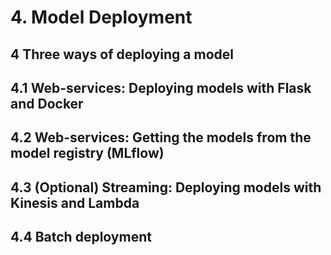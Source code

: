 # 4. Model Deployment

## 4 Three ways of deploying a model

## 4.1 Web-services: Deploying models with Flask and Docker

## 4.2 Web-services: Getting the models from the model registry (MLflow)

## 4.3 (Optional) Streaming: Deploying models with Kinesis and Lambda

## 4.4 Batch deployment
